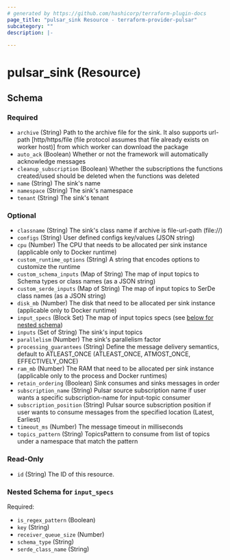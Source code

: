 ```yaml
---
# generated by https://github.com/hashicorp/terraform-plugin-docs
page_title: "pulsar_sink Resource - terraform-provider-pulsar"
subcategory: ""
description: |-
  
---
```


# pulsar_sink (Resource)





<!-- schema generated by tfplugindocs -->
## Schema

### Required

- `archive` (String) Path to the archive file for the sink. It also supports url-path [http/https/file (file protocol assumes that file already exists on worker host)] from which worker can download the package
- `auto_ack` (Boolean) Whether or not the framework will automatically acknowledge messages
- `cleanup_subscription` (Boolean) Whether the subscriptions the functions created/used should be deleted when the functions was deleted
- `name` (String) The sink's name
- `namespace` (String) The sink's namespace
- `tenant` (String) The sink's tenant

### Optional

- `classname` (String) The sink's class name if archive is file-url-path (file://)
- `configs` (String) User defined configs key/values (JSON string)
- `cpu` (Number) The CPU that needs to be allocated per sink instance (applicable only to Docker runtime)
- `custom_runtime_options` (String) A string that encodes options to customize the runtime
- `custom_schema_inputs` (Map of String) The map of input topics to Schema types or class names (as a JSON string)
- `custom_serde_inputs` (Map of String) The map of input topics to SerDe class names (as a JSON string)
- `disk_mb` (Number) The disk that need to be allocated per sink instance (applicable only to Docker runtime)
- `input_specs` (Block Set) The map of input topics specs (see [below for nested schema](#nestedblock--input_specs))
- `inputs` (Set of String) The sink's input topics
- `parallelism` (Number) The sink's parallelism factor
- `processing_guarantees` (String) Define the message delivery semantics, default to ATLEAST_ONCE (ATLEAST_ONCE, ATMOST_ONCE, EFFECTIVELY_ONCE)
- `ram_mb` (Number) The RAM that need to be allocated per sink instance (applicable only to the process and Docker runtimes)
- `retain_ordering` (Boolean) Sink consumes and sinks messages in order
- `subscription_name` (String) Pulsar source subscription name if user wants a specific subscription-name for input-topic consumer
- `subscription_position` (String) Pulsar source subscription position if user wants to consume messages from the specified location (Latest, Earliest)
- `timeout_ms` (Number) The message timeout in milliseconds
- `topics_pattern` (String) TopicsPattern to consume from list of topics under a namespace that match the pattern

### Read-Only

- `id` (String) The ID of this resource.

<a id="nestedblock--input_specs"></a>
### Nested Schema for `input_specs`

Required:

- `is_regex_pattern` (Boolean)
- `key` (String)
- `receiver_queue_size` (Number)
- `schema_type` (String)
- `serde_class_name` (String)


